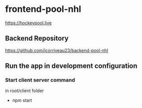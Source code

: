# frontend-pool-nhl

https://hockeypool.live

## Backend Repository

https://github.com/jcorriveau23/backend-pool-nhl

## Run the app in development configuration
### Start client server command

in root/client folder

- npm start 
